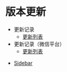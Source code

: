 # 版本更新

- 更新记录
  * [更新列表](版本更新/更新记录/更新列表.md)
- 更新记录（微信平台）
  * [更新列表](版本更新/更新记录（微信平台）/更新列表.md)
* [Sidebar](版本更新/sidebar.md)
